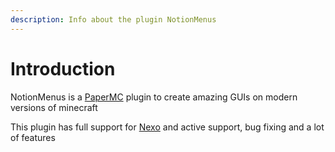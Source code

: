 ```yaml
---
description: Info about the plugin NotionMenus
---
```


# Introduction

NotionMenus is a [PaperMC](https://papermc.io) plugin to create amazing GUIs on modern versions of minecraft

This plugin has full support for [Nexo](https://docs.nexomc.com) and active support, bug fixing and a lot of features
